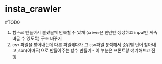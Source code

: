 # insta_crawler
#TODO
1. 함수로 만들어서 불렀을때 반복할 수 있게
    (driver은 한번만 생성하고 input만 계속 바꿀 수 있도록) 구조 바꾸기
2. csv 파일을 뱉어내는데 다른 파일에다가 그 csv파일 분석해서 순위별 단어 찾아내고 json(아마도)으로 만들어주는 함수 만들기 - 이 부분은 프론트랑 얘기해보고 진행
